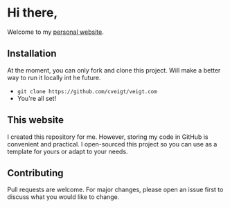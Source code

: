 # Hi there,

Welcome to my [personal website](http://veigt.com/).

## Installation

At the moment, you can only fork and clone this project. Will make a better way to run it locally int he future.

- `git clone https://github.com/cveigt/veigt.com`
- You're all set!

## This website
I created this repository for me. However, storing my code in GitHub is convenient and practical. I open-sourced this project so you can use as a template for yours or adapt to your needs.

## Contributing
Pull requests are welcome. For major changes, please open an issue first to discuss what you would like to change.